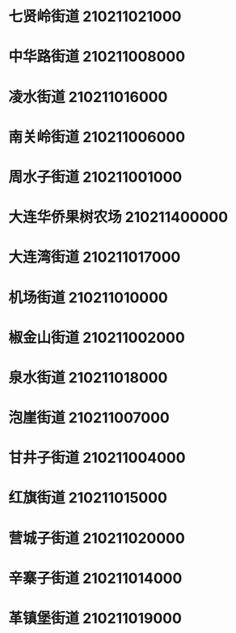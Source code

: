 # 七贤岭街道 210211021000
# 中华路街道 210211008000
# 凌水街道 210211016000
# 南关岭街道 210211006000
# 周水子街道 210211001000
# 大连华侨果树农场 210211400000
# 大连湾街道 210211017000
# 机场街道 210211010000
# 椒金山街道 210211002000
# 泉水街道 210211018000
# 泡崖街道 210211007000
# 甘井子街道 210211004000
# 红旗街道 210211015000
# 营城子街道 210211020000
# 辛寨子街道 210211014000
# 革镇堡街道 210211019000

